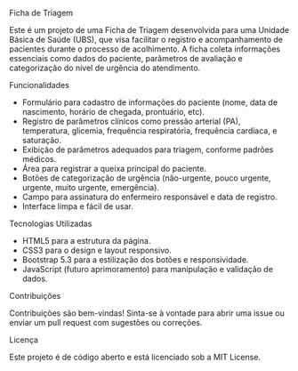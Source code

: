 Ficha de Triagem

Este é um projeto de uma Ficha de Triagem desenvolvida para uma Unidade Básica de Saúde (UBS), que visa facilitar o registro e acompanhamento de pacientes durante o processo de acolhimento. A ficha coleta informações essenciais como dados do paciente, parâmetros de avaliação e categorização do nível de urgência do atendimento.

Funcionalidades

- Formulário para cadastro de informações do paciente (nome, data de nascimento, horário de chegada, prontuário, etc).
- Registro de parâmetros clínicos como pressão arterial (PA), temperatura, glicemia, frequência respiratória, frequência cardíaca, e saturação.
- Exibição de parâmetros adequados para triagem, conforme padrões médicos.
- Área para registrar a queixa principal do paciente.
- Botões de categorização de urgência (não-urgente, pouco urgente, urgente, muito urgente, emergência).
- Campo para assinatura do enfermeiro responsável e data de registro.
- Interface limpa e fácil de usar.

Tecnologias Utilizadas

- HTML5 para a estrutura da página.
- CSS3 para o design e layout responsivo.
- Bootstrap 5.3 para a estilização dos botões e responsividade.
- JavaScript (futuro aprimoramento) para manipulação e validação de dados.

Contribuições

Contribuições são bem-vindas! Sinta-se à vontade para abrir uma issue ou enviar um pull request com sugestões ou correções.

Licença

Este projeto é de código aberto e está licenciado sob a MIT License.
